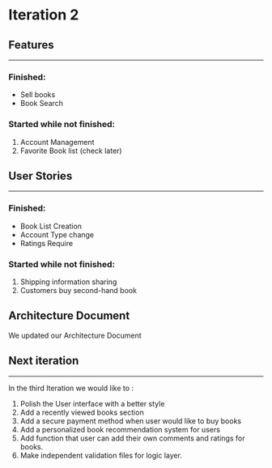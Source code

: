 # Iteration 2 

## Features
---
### Finished:
* Sell books
* Book Search

### Started while not finished:
1. Account Management
2. Favorite Book list (check later)

## User Stories
---
### Finished:
* Book List Creation
* Account Type change
* Ratings Require

### Started while not finished:
1. Shipping information sharing
2. Customers buy second-hand book

## Architecture Document
We updated our Architecture Document

## Next iteration
---
In the third Iteration we would like to :
1. Polish the User interface with a better style
2. Add a recently viewed books section
3. Add a secure payment method when user would like to buy books
4. Add a personalized book recommendation system for users
5. Add function that user can add their own comments and ratings for books.
6. Make independent validation files for logic layer.